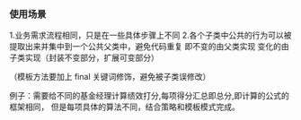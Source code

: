 ### 使用场景
1.业务需求流程相同，只是在一些具体步骤上不同
2.各个子类中公共的行为可以被提取出来并集中到一个公共父类中，避免代码重复
即不变的由父类实现 变化的由子类实现（封装不变部分，扩展可变部分）

（模板方法要加上 final 关键词修饰，避免被子类误修改）

例子：需要给不同的基金经理计算绩效打分,每项得分汇总即总分,即计算的公式的框架相同，
但是每项具体的算法不同，结合策略和模板模式完成。
